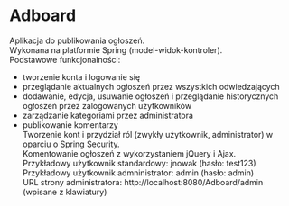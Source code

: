 
# Adboard

Aplikacja do publikowania ogłoszeń.  
Wykonana na platformie Spring (model-widok-kontroler).  
Podstawowe funkcjonalności:  
- tworzenie konta i logowanie się
- przeglądanie aktualnych ogłoszeń przez wszystkich odwiedzających
- dodawanie, edycja, usuwanie ogłoszeń i przeglądanie historycznych ogłoszeń przez zalogowanych użytkowników
- zarządzanie kategoriami przez administratora
- publikowanie komentarzy  
Tworzenie kont i przydział ról (zwykły użytkownik, administrator) w oparciu o Spring Security.  
Komentowanie ogłoszeń z wykorzystaniem jQuery i Ajax.  
Przykładowy użytkownik standardowy: jnowak (hasło: test123)  
Przykładowy użytkownik admninistrator: admin (hasło: admin)  
URL strony administratora: http://localhost:8080/Adboard/admin (wpisane z klawiatury)



